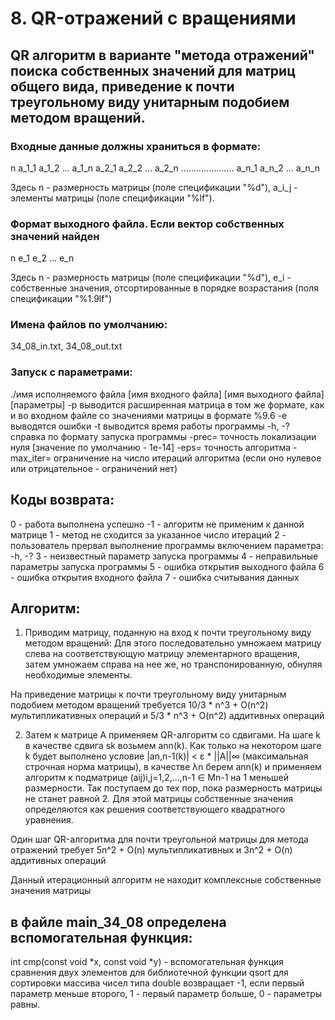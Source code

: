 # 8. QR-отражений с вращениями

## QR алгоритм в варианте "метода отражений" поиска собственных значений для матриц общего вида, приведение к почти треугольному виду унитарным подобием методом вращений.

### Входные данные должны храниться в формате:
n
a_1_1 a_1_2 ... a_1_n
a_2_1 a_2_2 ... a_2_n
.....................
a_n_1 a_n_2 ... a_n_n

Здесь 
n - размерность матрицы (поле спецификации "%d"),
a_i_j - элементы матрицы (поле спецификации "%lf").

### Формат выходного файла. Если вектор собственных значений найден
n
e_1
e_2
...
e_n

Здесь 
n - размерность матрицы (поле спецификации "%d"), 
e_i - собственные значения, отсортированные в порядке возрастания (поля спецификации "%1.9lf")

### Имена файлов по умолчанию:
34_08_in.txt,
34_08_out.txt

### Запуск с параметрами:
./имя исполняемого файла [имя входного файла] [имя выходного файла] [параметры]
-p выводится расширенная матрица в том же формате, как и во входном файле со значениями матрицы в формате %9.6
-e выводятся ошибки
-t выводится время работы программы
-h, -? справка по формату запуска программы
-prec=<num> точность локализации нуля [значение по умолчанию - 1e-14]
-eps=<num> точность алгоритма
-max_iter=<num> ограничение на число итераций алгоритма (если оно нулевое или отрицательное - ограничений нет)

## Коды возврата:
0 - работа выполнена успешно
-1 - алгоритм не применим к данной матрице
1 - метод не сходится за указанное число итераций
2 - пользователь прервал выполнение программы включением параметра: -h, -?
3 - неизвестный параметр запуска программы
4 - неправильные параметры запуска программы
5 - ошибка открытия выходного файла
6 - ошибка открытия входного файла
7 - ошибка считывания данных

## Алгоритм:
1. Приводим матрицу, поданную на вход к почти треугольному виду методом вращений:
Для этого последовательно умножаем матрицу слева на соответствующую матрицу элементарного вращения, затем умножаем справа на нее же, но транспонированную, обнуляя необходимые элементы.

На приведение матрицы к почти треугольному виду унитарным подобием методом вращений требуется 10/3 * n^3 + O(n^2) мультипликативных операций и 5/3 * n^3 + O(n^2) аддитивных операций

2. Затем к матрице A применяем QR-алгоритм со сдвигами. На шаге k в качестве сдвига sk возьмем ann(k).
Как только на некотором шаге k будет выполнено условие |an,n-1(k)| < ε * ||A||∞ (максимальная строчная норма матрицы), в качестве λn берем ann(k) и применяем алгоритм к подматрице (aij)i,j=1,2,...,n-1 ∈ Mn-1 на 1 меньшей размерности.
Так поступаем до тех пор, пока размерность матрицы не станет равной 2. Для этой матрицы собственные значения определяются как решения соответствующего квадратного уравнения.

Один шаг QR-алгоритма для почти треугольной матрицы для метода отражений требует 5n^2 + O(n) мультипликативных и 3n^2 + O(n) аддитивных операций

Данный итерационный алгоритм не находит комплексные собственные значения матрицы

## в файле main_34_08 определена вспомогательная функция:

int cmp(const void *x, const void *y) - вспомогательная функция сравнения двух элементов для библиотечной функции qsort для сортировки массива чисел типа double
возвращает -1, если первый параметр меньше второго, 1 - первый параметр больше, 0 - параметры равны.